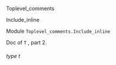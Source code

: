 Toplevel_comments

Include_inline

Module `Toplevel_comments.Include_inline`

Doc of `T` , part 2.

<a id="type-t"></a>

###### type t